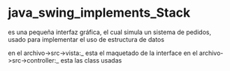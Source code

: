 # java_swing_implements_Stack
es una pequeña interfaz gráfica, el cual simula un sistema de pedidos, usado para implementar el uso de estructura de datos

en el archivo->src->vista:_ esta el maquetado de la interface
en el archivo->src->controller:_ esta las class usadas
